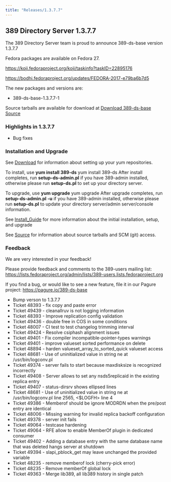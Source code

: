 ```yaml
---
title: "Releases/1.3.7.7"
---
```


389 Directory Server 1.3.7.7
-----------------------------

The 389 Directory Server team is proud to announce 389-ds-base version 1.3.7.7

Fedora packages are available on Fedora 27.

<https://koji.fedoraproject.org/koji/taskinfo?taskID=22895176>

<https://bodhi.fedoraproject.org/updates/FEDORA-2017-e79ba6b7d5>

The new packages and versions are:

-   389-ds-base-1.3.7.7-1 

Source tarballs are available for download at [Download 389-ds-base Source](https://releases.pagure.org/389-ds-base/389-ds-base-1.3.7.7.tar.bz2)

### Highlights in 1.3.7.7

- Bug fixes

### Installation and Upgrade 
See [Download](../download.html) for information about setting up your yum repositories.

To install, use **yum install 389-ds** yum install 389-ds After install completes, run **setup-ds-admin.pl** if you have 389-admin installed, otherwise please run **setup-ds.pl** to set up your directory server.

To upgrade, use **yum upgrade** yum upgrade After upgrade completes, run **setup-ds-admin.pl -u** if you have 389-admin installed, otherwise please run **setup-ds.pl** to update your directory server/admin server/console information.

See [Install\_Guide](../legacy/install-guide.html) for more information about the initial installation, setup, and upgrade

See [Source](../development/source.html) for information about source tarballs and SCM (git) access.

### Feedback

We are very interested in your feedback!

Please provide feedback and comments to the 389-users mailing list: <https://lists.fedoraproject.org/admin/lists/389-users.lists.fedoraproject.org>

If you find a bug, or would like to see a new feature, file it in our Pagure project: <https://pagure.io/389-ds-base>

- Bump verson to 1.3.7.7
- Ticket 48393 - fix copy and paste error
- Ticket 49439 - cleanallruv is not logging information
- Ticket 48393 - Improve replication config validation
- Ticket 49436 - double free in COS in some conditions
- Ticket 48007 - CI test to test changelog trimming interval
- Ticket 49424 - Resolve csiphash alignment issues
- Ticket 49401 - Fix compiler incompatible-pointer-types warnings
- Ticket 49401 - improve valueset sorted performance on delete
- Ticket 48894 - harden valueset_array_to_sorted_quick valueset  access
- Ticket 48681 - Use of uninitialized value in string ne at /usr/bin/logconv.pl
- Ticket 49374 - server fails to start because maxdisksize is recognized incorrectly
- Ticket 49408 - Server allows to set any nsds5replicaid in the existing replica entry
- Ticket 49407 - status-dirsrv shows ellipsed lines
- Ticket 48681 - Use of uninitialized value in string ne at /usr/bin/logconv.pl line 2565, <$LOGFH> line 4
- Ticket 49386 - Memberof should be ignore MODRDN when the pre/post entry are identical
- Ticket 48006 - Missing warning for invalid replica backoff  configuration
- Ticket 49378 - server init fails
- Ticket 49064 - testcase hardening
- Ticket 49064 - RFE allow to enable MemberOf plugin in dedicated consumer
- Ticket 49402 - Adding a database entry with the same database name that was deleted hangs server at shutdown
- Ticket 49394 - slapi_pblock_get may leave unchanged the provided variable
- Ticket 48235 - remove memberof lock (cherry-pick error)
- Ticket 48235 - Remove memberOf global lock
- Ticket 49363 - Merge lib389, all lib389 history in single patch




